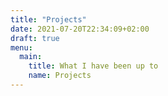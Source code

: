 ```yaml
---
title: "Projects"
date: 2021-07-20T22:34:09+02:00
draft: true
menu:
  main:
    title: What I have been up to
    name: Projects
---
```


